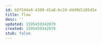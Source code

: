```yaml
---
id: b2f544e8-4389-41a8-bc24-ddd9d1105d1e
title: flow
desc: ''
updated: 1595459342079
created: 1595459342079
stub: false
---
```


